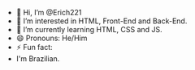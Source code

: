 - 👋 Hi, I’m @Erich221
- 👀 I’m interested in HTML, Front-End and Back-End.
- 🌱 I’m currently learning HTML, CSS and JS.
- 😄 Pronouns: He/Him
- ⚡ Fun fact:
- I'm Brazilian.

<!---
Erich221/Erich221 is a ✨ special ✨ repository because its `README.md` (this file) appears on your GitHub profile.
You can click the Preview link to take a look at your changes.
--->
